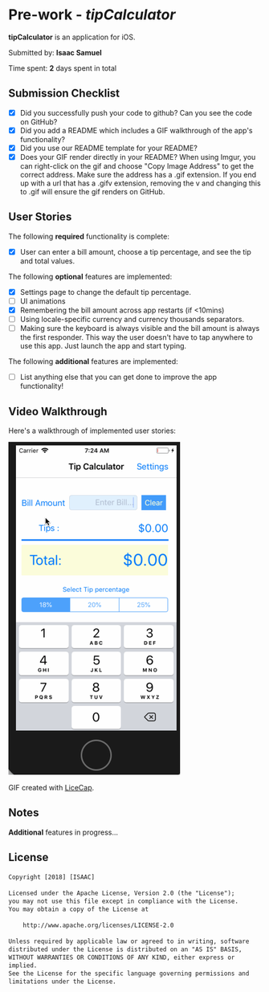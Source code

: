 # Pre-work - *tipCalculator*

**tipCalculator** is an application for iOS.

Submitted by: **Isaac Samuel**

Time spent: **2** days spent in total

## Submission Checklist
* [X] Did you successfully push your code to github? Can you see the code on GitHub?
* [X] Did you add a README which includes a GIF walkthrough of the app's functionality?
* [X] Did you use our README template for your README?
* [X] Does your GIF render directly in your README? When using Imgur, you can right-click on the gif and choose "Copy Image Address" to get the correct address. Make sure the address has a .gif extension. If you end up with a url that has a .gifv extension, removing the v and changing this to .gif will ensure the gif renders on GitHub.

## User Stories

The following **required** functionality is complete:

* [X] User can enter a bill amount, choose a tip percentage, and see the tip and total values.

The following **optional** features are implemented:
* [X] Settings page to change the default tip percentage.
* [ ] UI animations
* [X] Remembering the bill amount across app restarts (if <10mins)
* [ ] Using locale-specific currency and currency thousands separators.
* [ ] Making sure the keyboard is always visible and the bill amount is always the first responder. This way the user doesn't have to tap anywhere to use this app. Just launch the app and start typing.

The following **additional** features are implemented:

- [ ] List anything else that you can get done to improve the app functionality!

## Video Walkthrough 

Here's a walkthrough of implemented user stories:

<img src='images/tipCalc.gif' title='Video Walkthrough' width='' alt='Video Walkthrough' />

GIF created with [LiceCap](http://www.cockos.com/licecap/).

## Notes

**Additional** features in progress...

## License

    Copyright [2018] [ISAAC]

    Licensed under the Apache License, Version 2.0 (the "License");
    you may not use this file except in compliance with the License.
    You may obtain a copy of the License at

        http://www.apache.org/licenses/LICENSE-2.0

    Unless required by applicable law or agreed to in writing, software
    distributed under the License is distributed on an "AS IS" BASIS,
    WITHOUT WARRANTIES OR CONDITIONS OF ANY KIND, either express or implied.
    See the License for the specific language governing permissions and
    limitations under the License.
